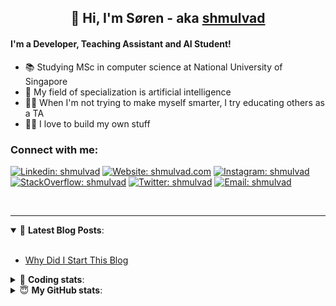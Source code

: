 <h2 align="center">
	👋 Hi, I'm Søren - aka <a href="https://shmulvad.com">shmulvad</a>
</h2>

#### I'm a Developer, Teaching Assistant and AI Student!
- 📚 Studying MSc in computer science at National University of Singapore
- 🧠 My field of specialization is artificial intelligence
- 👨‍🏫 When I'm not trying to make myself smarter, I try educating others as a TA
- 👨‍💻 I love to build my own stuff

### Connect with me:

[![Linkedin: shmulvad](https://img.shields.io/badge/shmulvad-blue?style=flat&logo=Linkedin&logoColor=white)][linkedin]
[![Website: shmulvad.com](https://img.shields.io/badge/shmulvad.com-47CCCC?&style=flat&logo=Google-Chrome&logoColor=white)][website]
[![Instagram: shmulvad](https://img.shields.io/badge/-@shmulvad-purple?style=flat&logo=Instagram&logoColor=white)][instagram]
[![StackOverflow: shmulvad](https://img.shields.io/badge/shmulvad-FE7A16?style=flat&logo=stack-overflow&logoColor=white)][stackOverflow]
[![Twitter: shmulvad](https://img.shields.io/badge/@shmulvad-1ca0f1?style=flat&logo=twitter&logoColor=white)][twitter]
[![Email: shmulvad](https://img.shields.io/badge/shmulvad-D14836?style=flat&logo=gmail&logoColor=white)][mail]

<br />

---

<details open>
 <summary>📕 <b>Latest Blog Posts</b>: </summary>

<br>

<!-- BLOG-POST-LIST:START -->
- [Why Did I Start This Blog](https://shmulvad.com/blog/why-did-start-this-blog)
<!-- BLOG-POST-LIST:END -->

</details>

<!-- --- -->

<details>
 <summary>🤖 <b>Coding stats</b>: </summary>

<br>

<!--START_SECTION:waka-->
**I'm a Night 🦉** 

```text
🌞 Morning    67 commits     ████░░░░░░░░░░░░░░░░░░░░░   17.22% 
🌆 Daytime    107 commits    ███████░░░░░░░░░░░░░░░░░░   27.51% 
🌃 Evening    97 commits     ██████░░░░░░░░░░░░░░░░░░░   24.94% 
🌙 Night      118 commits    ███████░░░░░░░░░░░░░░░░░░   30.33%

```


📊 **This Week I Spent My Time On** 

```text
💬 Programming Languages: 
JavaScript               2 hrs 46 mins       ████████░░░░░░░░░░░░░░░░░   33.74% 
Python                   2 hrs 28 mins       ███████░░░░░░░░░░░░░░░░░░   30.16% 
Other                    1 hr 42 mins        █████░░░░░░░░░░░░░░░░░░░░   20.85% 
TeX                      18 mins             █░░░░░░░░░░░░░░░░░░░░░░░░   3.83% 
Text                     18 mins             █░░░░░░░░░░░░░░░░░░░░░░░░   3.69%

🔥 Editors: 
Sublime Text             3 hrs 30 mins       ██████████░░░░░░░░░░░░░░░   42.65% 
VS Code                  3 hrs 11 mins       █████████░░░░░░░░░░░░░░░░   38.87% 
Zsh                      1 hr 31 mins        ████░░░░░░░░░░░░░░░░░░░░░   18.48%

🐱‍💻 Projects: 
shmulvad.com             2 hrs 30 mins       ███████░░░░░░░░░░░░░░░░░░   30.49% 
Unknown Project          2 hrs 1 min         ██████░░░░░░░░░░░░░░░░░░░   24.65% 
code                     2 hrs               ██████░░░░░░░░░░░░░░░░░░░   24.41% 
Terminal                 1 hr 8 mins         ███░░░░░░░░░░░░░░░░░░░░░░   13.8% 
3d-computer-vision       16 mins             ░░░░░░░░░░░░░░░░░░░░░░░░░   3.3%

```


<!--END_SECTION:waka-->

</details>

<!-- --- -->

<details>
 <summary>😇 <b>My GitHub stats</b>: </summary>

<br>

<img align="left" alt="shmulvad's Github Stats" src="https://github-readme-stats.vercel.app/api?username=shmulvad&show_icons=true&hide_border=true" />

</details>



[website]: https://shmulvad.com
[twitter]: https://twitter.com/shmulvad
[linkedin]: https://linkedin.com/in/shmulvad
[instagram]: https://instagram.com/shmulvad
[stackOverflow]: https://stackoverflow.com/users/9248793/shmulvad
[mail]: mailto:shmulvad@gmail.com
[github]: https://github.com/shmulvad
